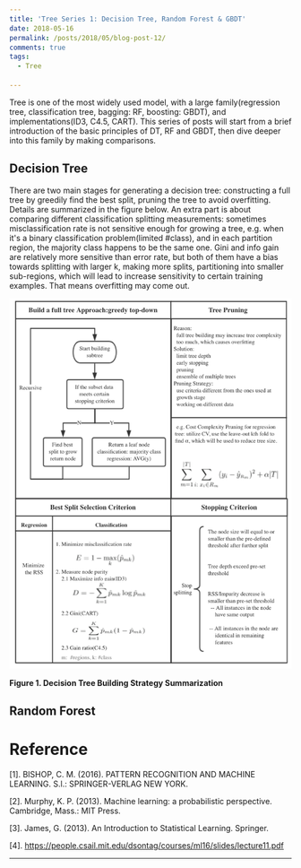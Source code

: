 ```yaml
---
title: 'Tree Series 1: Decision Tree, Random Forest & GBDT'
date: 2018-05-16
permalink: /posts/2018/05/blog-post-12/
comments: true
tags:
  - Tree
 
---
```


Tree is one of the most widely used model, with a large family(regression tree, classification tree, bagging: RF, boosting: GBDT), and implementations(ID3, C4.5, CART). This series of posts will start from a brief introduction of the basic principles of DT, RF and GBDT, then dive deeper into this family by making comparisons.

## Decision Tree

There are two main stages for generating a decision tree: constructing a full tree by greedily find the best split, pruning the tree to avoid overfitting. Details are summarized in the figure below. An extra part is about comparing different classification splitting measurements: sometimes misclassification rate is not sensitive enough for growing a tree, e.g. when it's a binary classification problem(limited #class), and in each partition region, the majority class happens to be the same one. Gini and info gain are relatively more sensitive than error rate, but both of them have a bias towards splitting with larger k, making more splits, partitioning into smaller sub-regions, which will lead to increase sensitivity to certain training examples. That means overfitting may come out.

<p float="left">
  <img src="/images/DT1.png" width="600" />
</p>

**Figure 1. Decision Tree Building Strategy Summarization**

## Random Forest



Reference
========

[1]. BISHOP, C. M. (2016). PATTERN RECOGNITION AND MACHINE LEARNING. S.l.: SPRINGER-VERLAG NEW YORK.

[2]. Murphy, K. P. (2013). Machine learning: a probabilistic perspective. Cambridge, Mass.: MIT Press.

[3]. James, G. (2013). An Introduction to Statistical Learning. Springer.

[4]. https://people.csail.mit.edu/dsontag/courses/ml16/slides/lecture11.pdf



------